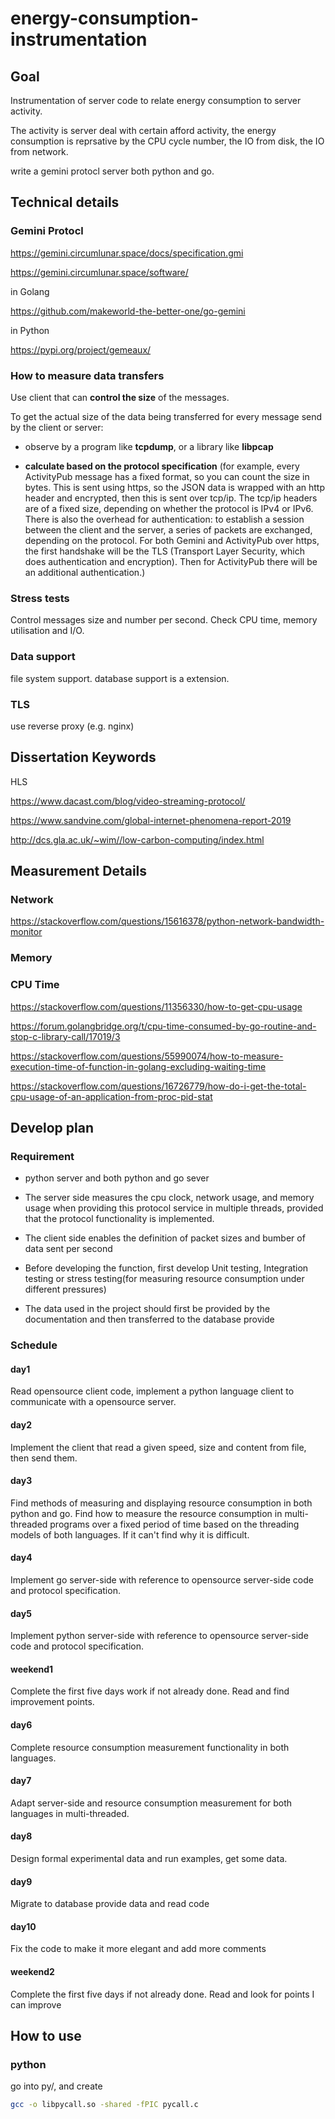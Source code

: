# energy-consumption-instrumentation

## Goal

Instrumentation of server code to relate energy consumption to server activity.

The activity is server deal with certain afford activity, the energy consumption is reprsative by the CPU cycle number, the IO from disk, the IO from network.

write a gemini protocl server both python and go.

## Technical details

### Gemini Protocl

<https://gemini.circumlunar.space/docs/specification.gmi>

<https://gemini.circumlunar.space/software/>

in Golang

<https://github.com/makeworld-the-better-one/go-gemini>

in Python

<https://pypi.org/project/gemeaux/>

### How to measure data transfers

Use client that can **control the size** of the messages.

To get the actual size of the data being transferred for every message send by the client or server:

* observe by a program like **tcpdump**, or a library like **libpcap**

* **calculate based on the protocol specification** (for example, every ActivityPub message has a fixed format, so you can count the size in bytes. This is sent using https, so the JSON data is wrapped with an http header and encrypted, then this is sent over tcp/ip. The tcp/ip headers are of a fixed size, depending on whether the protocol is IPv4 or IPv6. There is also the overhead for authentication: to establish a session between the client and the server, a series of packets are exchanged, depending on the protocol. For both Gemini and ActivityPub over https, the first handshake will be the TLS (Transport Layer Security, which does authentication and encryption). Then for ActivityPub there will be an additional authentication.)

### Stress tests

Control messages size and number per second. Check CPU time, memory utilisation and I/O.

### Data support

file system support. database support is a extension.

### TLS

use reverse proxy (e.g. nginx)

## Dissertation Keywords

HLS

<https://www.dacast.com/blog/video-streaming-protocol/>

<https://www.sandvine.com/global-internet-phenomena-report-2019>

<http://dcs.gla.ac.uk/~wim//low-carbon-computing/index.html>

## Measurement Details

### Network

<https://stackoverflow.com/questions/15616378/python-network-bandwidth-monitor>

### Memory

### CPU Time

<https://stackoverflow.com/questions/11356330/how-to-get-cpu-usage>

<https://forum.golangbridge.org/t/cpu-time-consumed-by-go-routine-and-stop-c-library-call/17019/3>

<https://stackoverflow.com/questions/55990074/how-to-measure-execution-time-of-function-in-golang-excluding-waiting-time>

<https://stackoverflow.com/questions/16726779/how-do-i-get-the-total-cpu-usage-of-an-application-from-proc-pid-stat>

## Develop plan

### Requirement

* python server and both python and go sever
* The server side measures the cpu clock, network usage, and memory usage when providing this protocol service in multiple threads, provided that the protocol functionality is implemented.

* The client side enables the definition of packet sizes and bumber of data sent per second
* Before developing the function, first develop Unit testing, Integration testing or stress testing(for measuring resource consumption under different pressures)
* The data used in the project should first be provided by the documentation and then transferred to the database provide

### Schedule

#### day1

Read opensource client code, implement a python language client to communicate with a opensource server.

#### day2

Implement the client that read a given speed, size and content from file, then send them.

#### day3

Find methods of measuring and displaying resource consumption in both python and go. Find how to measure the resource consumption in multi-threaded programs over a fixed period of time based on the threading models of both languages. If it can't find why it is difficult.

#### day4

Implement go server-side with reference to opensource server-side code and protocol specification.

#### day5

Implement python server-side with reference to opensource server-side code and protocol specification.

#### weekend1

Complete the first five days work if not already done. Read and find improvement points.

#### day6

Complete resource consumption measurement functionality in both languages.

#### day7

Adapt server-side and resource consumption measurement for both languages in multi-threaded.

#### day8

Design formal experimental data and run examples, get some data.

#### day9

Migrate to database provide data and read code

#### day10

Fix the code to make it more elegant and add more comments

#### weekend2

Complete the first five days if not already done. Read and look for points I can improve

## How to use

### python

go into py/, and create

```sh
gcc -o libpycall.so -shared -fPIC pycall.c
```
